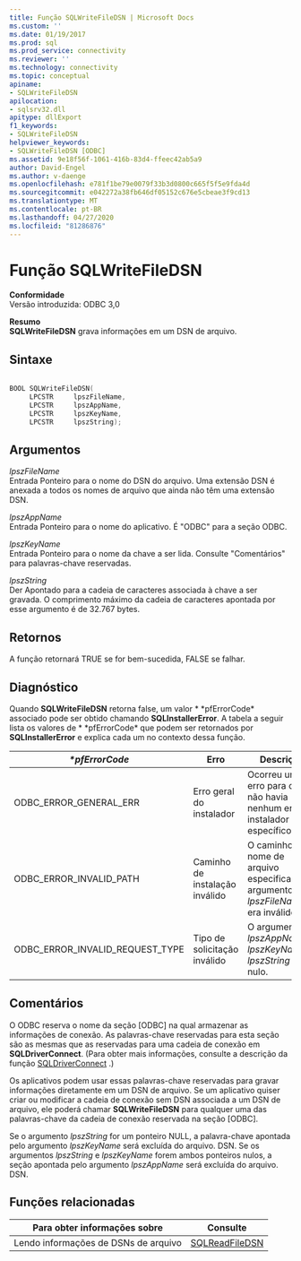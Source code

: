 ```yaml
---
title: Função SQLWriteFileDSN | Microsoft Docs
ms.custom: ''
ms.date: 01/19/2017
ms.prod: sql
ms.prod_service: connectivity
ms.reviewer: ''
ms.technology: connectivity
ms.topic: conceptual
apiname:
- SQLWriteFileDSN
apilocation:
- sqlsrv32.dll
apitype: dllExport
f1_keywords:
- SQLWriteFileDSN
helpviewer_keywords:
- SQLWriteFileDSN [ODBC]
ms.assetid: 9e18f56f-1061-416b-83d4-ffeec42ab5a9
author: David-Engel
ms.author: v-daenge
ms.openlocfilehash: e781f1be79e0079f33b3d0800c665f5f5e9fda4d
ms.sourcegitcommit: e042272a38fb646df05152c676e5cbeae3f9cd13
ms.translationtype: MT
ms.contentlocale: pt-BR
ms.lasthandoff: 04/27/2020
ms.locfileid: "81286876"
---
```

# <a name="sqlwritefiledsn-function"></a>Função SQLWriteFileDSN
**Conformidade**  
 Versão introduzida: ODBC 3,0  
  
 **Resumo**  
 **SQLWriteFileDSN** grava informações em um DSN de arquivo.  
  
## <a name="syntax"></a>Sintaxe  
  
```cpp  
  
BOOL SQLWriteFileDSN(  
     LPCSTR     lpszFileName,  
     LPCSTR     lpszAppName,  
     LPCSTR     lpszKeyName,  
     LPCSTR     lpszString);  
```  
  
## <a name="arguments"></a>Argumentos  
 *lpszFileName*  
 Entrada Ponteiro para o nome do DSN do arquivo. Uma extensão DSN é anexada a todos os nomes de arquivo que ainda não têm uma extensão DSN.  
  
 *lpszAppName*  
 Entrada Ponteiro para o nome do aplicativo. É "ODBC" para a seção ODBC.  
  
 *lpszKeyName*  
 Entrada Ponteiro para o nome da chave a ser lida. Consulte "Comentários" para palavras-chave reservadas.  
  
 *lpszString*  
 Der Apontado para a cadeia de caracteres associada à chave a ser gravada. O comprimento máximo da cadeia de caracteres apontada por esse argumento é de 32.767 bytes.  
  
## <a name="returns"></a>Retornos  
 A função retornará TRUE se for bem-sucedida, FALSE se falhar.  
  
## <a name="diagnostics"></a>Diagnóstico  
 Quando **SQLWriteFileDSN** retorna false, um valor * \*pfErrorCode* associado pode ser obtido chamando **SQLInstallerError**. A tabela a seguir lista os valores de * \*pfErrorCode* que podem ser retornados por **SQLInstallerError** e explica cada um no contexto dessa função.  
  
|*\*pfErrorCode*|Erro|Descrição|  
|---------------------|-----------|-----------------|  
|ODBC_ERROR_GENERAL_ERR|Erro geral do instalador|Ocorreu um erro para o qual não havia nenhum erro do instalador específico.|  
|ODBC_ERROR_INVALID_PATH|Caminho de instalação inválido|O caminho do nome de arquivo especificado no argumento *lpszFileName* era inválido.|  
|ODBC_ERROR_INVALID_REQUEST_TYPE|Tipo de solicitação inválido|O argumento *lpszAppName*, *lpszKeyName*ou *lpszString* era nulo.|  
  
## <a name="comments"></a>Comentários  
 O ODBC reserva o nome da seção [ODBC] na qual armazenar as informações de conexão. As palavras-chave reservadas para esta seção são as mesmas que as reservadas para uma cadeia de conexão em **SQLDriverConnect**. (Para obter mais informações, consulte a descrição da função [SQLDriverConnect](../../../odbc/reference/syntax/sqldriverconnect-function.md) .)  
  
 Os aplicativos podem usar essas palavras-chave reservadas para gravar informações diretamente em um DSN de arquivo. Se um aplicativo quiser criar ou modificar a cadeia de conexão sem DSN associada a um DSN de arquivo, ele poderá chamar **SQLWriteFileDSN** para qualquer uma das palavras-chave da cadeia de conexão reservada na seção [ODBC].  
  
 Se o argumento *lpszString* for um ponteiro NULL, a palavra-chave apontada pelo argumento *lpszKeyName* será excluída do arquivo. DSN. Se os argumentos *lpszString* e *lpszKeyName* forem ambos ponteiros nulos, a seção apontada pelo argumento *lpszAppName* será excluída do arquivo. DSN.  
  
## <a name="related-functions"></a>Funções relacionadas  
  
|Para obter informações sobre|Consulte|  
|---------------------------|---------|  
|Lendo informações de DSNs de arquivo|[SQLReadFileDSN](../../../odbc/reference/syntax/sqlreadfiledsn-function.md)|
